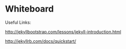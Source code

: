 Whiteboard
==========


Useful Links:

http://jekyllbootstrap.com/lessons/jekyll-introduction.html

http://jekyllrb.com/docs/quickstart/


